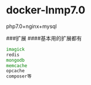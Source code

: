 # docker-lnmp7.0
php7.0+nginx+mysql

###扩展
####基本用的扩展都有
```php
imagick
redis
mongodb
memcache
opcache
composer等
```
